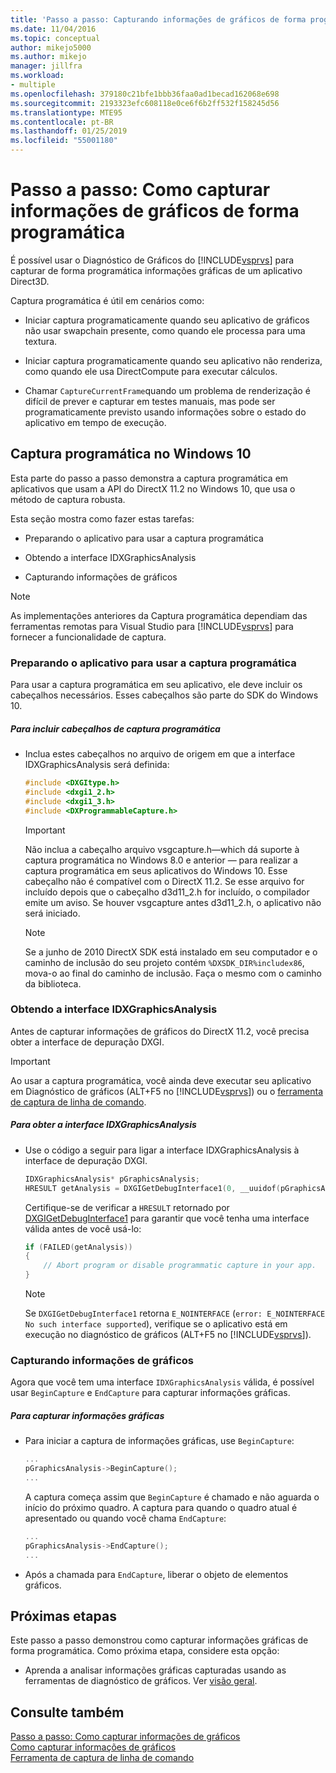 ```yaml
---
title: 'Passo a passo: Capturando informações de gráficos de forma programática | Microsoft Docs'
ms.date: 11/04/2016
ms.topic: conceptual
author: mikejo5000
ms.author: mikejo
manager: jillfra
ms.workload:
- multiple
ms.openlocfilehash: 379180c21bfe1bbb36faa0ad1becad162068e698
ms.sourcegitcommit: 2193323efc608118e0ce6f6b2ff532f158245d56
ms.translationtype: MTE95
ms.contentlocale: pt-BR
ms.lasthandoff: 01/25/2019
ms.locfileid: "55001180"
---
```

# <a name="walkthrough-capturing-graphics-information-programmatically"></a>Passo a passo: Como capturar informações de gráficos de forma programática
É possível usar o Diagnóstico de Gráficos do [!INCLUDE[vsprvs](../../code-quality/includes/vsprvs_md.md)] para capturar de forma programática informações gráficas de um aplicativo Direct3D.  
  
 Captura programática é útil em cenários como:  
  
-   Iniciar captura programaticamente quando seu aplicativo de gráficos não usar swapchain presente, como quando ele processa para uma textura.  
  
-   Iniciar captura programaticamente quando seu aplicativo não renderiza, como quando ele usa DirectCompute para executar cálculos.  
  
-   Chamar `CaptureCurrentFrame`quando um problema de renderização é difícil de prever e capturar em testes manuais, mas pode ser programaticamente previsto usando informações sobre o estado do aplicativo em tempo de execução.  
  
##  <a name="CaptureDX11_2"></a> Captura programática no Windows 10  
 Esta parte do passo a passo demonstra a captura programática em aplicativos que usam a API do DirectX 11.2 no Windows 10, que usa o método de captura robusta.
  
 Esta seção mostra como fazer estas tarefas:  
  
-   Preparando o aplicativo para usar a captura programática  
  
-   Obtendo a interface IDXGraphicsAnalysis  
  
-   Capturando informações de gráficos  
  
> [!NOTE]
>  As implementações anteriores da Captura programática dependiam das ferramentas remotas para Visual Studio para [!INCLUDE[vsprvs](../../code-quality/includes/vsprvs_md.md)] para fornecer a funcionalidade de captura.
  
### <a name="preparing-your-app-to-use-programmatic-capture"></a>Preparando o aplicativo para usar a captura programática  
 Para usar a captura programática em seu aplicativo, ele deve incluir os cabeçalhos necessários. Esses cabeçalhos são parte do SDK do Windows 10.  
  
##### <a name="to-include-programmatic-capture-headers"></a>Para incluir cabeçalhos de captura programática  
  
-   Inclua estes cabeçalhos no arquivo de origem em que a interface IDXGraphicsAnalysis será definida:  
  
    ```cpp
    #include <DXGItype.h>  
    #include <dxgi1_2.h>  
    #include <dxgi1_3.h>  
    #include <DXProgrammableCapture.h>  
    ```  
  
    > [!IMPORTANT]
    >  Não inclua a cabeçalho arquivo vsgcapture.h—which dá suporte à captura programática no Windows 8.0 e anterior — para realizar a captura programática em seus aplicativos do Windows 10. Esse cabeçalho não é compatível com o DirectX 11.2. Se esse arquivo for incluído depois que o cabeçalho d3d11_2.h for incluído, o compilador emite um aviso. Se houver vsgcapture antes d3d11_2.h, o aplicativo não será iniciado.  
  
    > [!NOTE]
    >  Se a junho de 2010 DirectX SDK está instalado em seu computador e o caminho de inclusão do seu projeto contém `%DXSDK_DIR%includex86`, mova-o ao final do caminho de inclusão. Faça o mesmo com o caminho da biblioteca.  
  
### <a name="getting-the-idxgraphicsanalysis-interface"></a>Obtendo a interface IDXGraphicsAnalysis  
 Antes de capturar informações de gráficos do DirectX 11.2, você precisa obter a interface de depuração DXGI.  
  
> [!IMPORTANT]
>  Ao usar a captura programática, você ainda deve executar seu aplicativo em Diagnóstico de gráficos (ALT+F5 no [!INCLUDE[vsprvs](../../code-quality/includes/vsprvs_md.md)]) ou o [ferramenta de captura de linha de comando](command-line-capture-tool.md).  
  
##### <a name="to-get-the-idxgraphicsanalysis-interface"></a>Para obter a interface IDXGraphicsAnalysis  
  
- Use o código a seguir para ligar a interface IDXGraphicsAnalysis à interface de depuração DXGI.  
  
  ```cpp
  IDXGraphicsAnalysis* pGraphicsAnalysis;  
  HRESULT getAnalysis = DXGIGetDebugInterface1(0, __uuidof(pGraphicsAnalysis), reinterpret_cast<void**>(&pGraphicsAnalysis));  
  ```  
  
   Certifique-se de verificar a `HRESULT` retornado por [DXGIGetDebugInterface1](/windows/desktop/api/dxgi1_3/nf-dxgi1_3-dxgigetdebuginterface1) para garantir que você tenha uma interface válida antes de você usá-lo:  
  
  ```cpp
  if (FAILED(getAnalysis))  
  {  
      // Abort program or disable programmatic capture in your app.  
  }  
  ```  
  
  > [!NOTE]
  >  Se `DXGIGetDebugInterface1` retorna `E_NOINTERFACE` (`error: E_NOINTERFACE No such interface supported`), verifique se o aplicativo está em execução no diagnóstico de gráficos (ALT+F5 no [!INCLUDE[vsprvs](../../code-quality/includes/vsprvs_md.md)]).  
  
### <a name="capturing-graphics-information"></a>Capturando informações de gráficos  
 Agora que você tem uma interface `IDXGraphicsAnalysis` válida, é possível usar `BeginCapture` e `EndCapture` para capturar informações gráficas.  
  
##### <a name="to-capture-graphics-information"></a>Para capturar informações gráficas  
  
- Para iniciar a captura de informações gráficas, use `BeginCapture`:  
  
    ```cpp
    ...  
    pGraphicsAnalysis->BeginCapture();  
    ...  
    ```  
  
     A captura começa assim que `BeginCapture` é chamado e não aguarda o início do próximo quadro. A captura para quando o quadro atual é apresentado ou quando você chama `EndCapture`:  
  
    ```cpp
    ...  
    pGraphicsAnalysis->EndCapture();  
    ...  
    ```  

- Após a chamada para `EndCapture`, liberar o objeto de elementos gráficos. 
  
## <a name="next-steps"></a>Próximas etapas  
 Este passo a passo demonstrou como capturar informações gráficas de forma programática. Como próxima etapa, considere esta opção:  
  
-   Aprenda a analisar informações gráficas capturadas usando as ferramentas de diagnóstico de gráficos. Ver [visão geral](overview-of-visual-studio-graphics-diagnostics.md).  
  
## <a name="see-also"></a>Consulte também  
 [Passo a passo: Como capturar informações de gráficos](walkthrough-capturing-graphics-information.md)   
 [Como capturar informações de gráficos](capturing-graphics-information.md)   
 [Ferramenta de captura de linha de comando](command-line-capture-tool.md)
